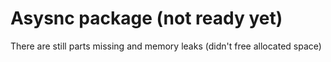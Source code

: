 # Asysnc package (not ready yet)

There are still parts missing and memory leaks (didn't free allocated space)